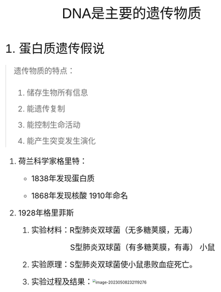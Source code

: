 <!doctype html>
<html style='font-size:20px !important'>
<head>
<meta charset='UTF-8'><meta name='viewport' content='width=device-width initial-scale=1'>

<link href='https://fonts.loli.net/css?family=Didact+Gothic&display=swap&subset=cyrillic,cyrillic-ext,greek,greek-ext,latin-ext' rel='stylesheet' type='text/css' /><style type='text/css'>html {overflow-x: initial !important;}:root { --bg-color: #ffffff; --text-color: #333333; --select-text-bg-color: #B5D6FC; --select-text-font-color: auto; --monospace: "Lucida Console",Consolas,"Courier",monospace; --title-bar-height: 20px; }
.mac-os-11 { --title-bar-height: 28px; }
html { font-size: 14px; background-color: var(--bg-color); color: var(--text-color); font-family: "Helvetica Neue", Helvetica, Arial, sans-serif; -webkit-font-smoothing: antialiased; }
h1, h2, h3, h4, h5 { white-space: pre-wrap; }
body { margin: 0px; padding: 0px; height: auto; inset: 0px; font-size: 1rem; line-height: 1.428571; overflow-x: hidden; background: inherit; tab-size: 4; }
iframe { margin: auto; }
a.url { word-break: break-all; }
a:active, a:hover { outline: 0px; }
.in-text-selection, ::selection { text-shadow: none; background: var(--select-text-bg-color); color: var(--select-text-font-color); }
#write { margin: 0px auto; height: auto; width: inherit; word-break: normal; overflow-wrap: break-word; position: relative; white-space: normal; overflow-x: visible; padding-top: 36px; }
#write.first-line-indent p { text-indent: 2em; }
#write.first-line-indent li p, #write.first-line-indent p * { text-indent: 0px; }
#write.first-line-indent li { margin-left: 2em; }
.for-image #write { padding-left: 8px; padding-right: 8px; }
body.typora-export { padding-left: 30px; padding-right: 30px; }
.typora-export .footnote-line, .typora-export li, .typora-export p { white-space: pre-wrap; }
.typora-export .task-list-item input { pointer-events: none; }
@media screen and (max-width: 500px) {
  body.typora-export { padding-left: 0px; padding-right: 0px; }
  #write { padding-left: 20px; padding-right: 20px; }
}
#write li > figure:last-child { margin-bottom: 0.5rem; }
#write ol, #write ul { position: relative; }
img { max-width: 100%; vertical-align: middle; image-orientation: from-image; }
button, input, select, textarea { color: inherit; font-style: inherit; font-variant-caps: inherit; font-weight: inherit; font-stretch: inherit; font-size: inherit; line-height: inherit; font-family: inherit; font-size-adjust: inherit; font-kerning: inherit; font-variant-alternates: inherit; font-variant-ligatures: inherit; font-variant-numeric: inherit; font-variant-east-asian: inherit; font-variant-position: inherit; font-feature-settings: inherit; font-optical-sizing: inherit; font-variation-settings: inherit; }
input[type="checkbox"], input[type="radio"] { line-height: normal; padding: 0px; }
*, ::after, ::before { box-sizing: border-box; }
#write h1, #write h2, #write h3, #write h4, #write h5, #write h6, #write p, #write pre { width: inherit; }
#write h1, #write h2, #write h3, #write h4, #write h5, #write h6, #write p { position: relative; }
p { line-height: inherit; }
h1, h2, h3, h4, h5, h6 { break-after: avoid-page; break-inside: avoid; orphans: 4; }
p { orphans: 4; }
h1 { font-size: 2rem; }
h2 { font-size: 1.8rem; }
h3 { font-size: 1.6rem; }
h4 { font-size: 1.4rem; }
h5 { font-size: 1.2rem; }
h6 { font-size: 1rem; }
.md-math-block, .md-rawblock, h1, h2, h3, h4, h5, h6, p { margin-top: 1rem; margin-bottom: 1rem; }
.hidden { display: none; }
.md-blockmeta { color: rgb(204, 204, 204); font-weight: 700; font-style: italic; }
a { cursor: pointer; }
sup.md-footnote { padding: 2px 4px; background-color: rgba(238, 238, 238, 0.7); color: rgb(85, 85, 85); border-radius: 4px; cursor: pointer; }
sup.md-footnote a, sup.md-footnote a:hover { color: inherit; text-transform: inherit; text-decoration: inherit; }
#write input[type="checkbox"] { cursor: pointer; width: inherit; height: inherit; }
figure { overflow-x: auto; margin: 1.2em 0px; max-width: calc(100% + 16px); padding: 0px; }
figure > table { margin: 0px; }
thead, tr { break-inside: avoid; break-after: auto; }
thead { display: table-header-group; }
table { border-collapse: collapse; border-spacing: 0px; width: 100%; overflow: auto; break-inside: auto; text-align: left; }
table.md-table td { min-width: 32px; }
.CodeMirror-gutters { border-right-width: 0px; border-right-style: none; border-right-color: currentcolor; background-color: inherit; }
.CodeMirror-linenumber { -webkit-user-select: none; }
.CodeMirror { text-align: left; }
.CodeMirror-placeholder { opacity: 0.3; }
.CodeMirror pre { padding: 0px 4px; }
.CodeMirror-lines { padding: 0px; }
div.hr:focus { cursor: none; }
#write pre { white-space: pre-wrap; }
#write.fences-no-line-wrapping pre { white-space: pre; }
#write pre.ty-contain-cm { white-space: normal; }
.CodeMirror-gutters { margin-right: 4px; }
.md-fences { font-size: 0.9rem; display: block; break-inside: avoid; text-align: left; overflow: visible; white-space: pre; background: inherit; position: relative !important; }
.md-fences-adv-panel { width: 100%; margin-top: 10px; text-align: center; padding-top: 0px; padding-bottom: 8px; overflow-x: auto; }
#write .md-fences.mock-cm { white-space: pre-wrap; }
.md-fences.md-fences-with-lineno { padding-left: 0px; }
#write.fences-no-line-wrapping .md-fences.mock-cm { white-space: pre; overflow-x: auto; }
.md-fences.mock-cm.md-fences-with-lineno { padding-left: 8px; }
.CodeMirror-line, twitterwidget { break-inside: avoid; }
svg { break-inside: avoid; }
.footnotes { opacity: 0.8; font-size: 0.9rem; margin-top: 1em; margin-bottom: 1em; }
.footnotes + .footnotes { margin-top: 0px; }
.md-reset { margin: 0px; padding: 0px; border: 0px; outline: 0px; vertical-align: top; background: 0px 0px; text-decoration: none; text-shadow: none; float: none; position: static; width: auto; height: auto; white-space: nowrap; cursor: inherit; line-height: normal; font-weight: 400; text-align: left; box-sizing: content-box; direction: ltr; }
li div { padding-top: 0px; }
blockquote { margin: 1rem 0px; }
li .mathjax-block, li p { margin: 0.5rem 0px; }
li blockquote { margin: 1rem 0px; }
li { margin: 0px; position: relative; }
blockquote > :last-child { margin-bottom: 0px; }
blockquote > :first-child, li > :first-child { margin-top: 0px; }
.footnotes-area { color: rgb(136, 136, 136); margin-top: 0.714rem; padding-bottom: 0.143rem; white-space: normal; }
#write .footnote-line { white-space: pre-wrap; }
@media print {
  body, html { border: 1px solid transparent; height: 99%; break-after: avoid; break-before: avoid; font-variant-ligatures: no-common-ligatures; }
  #write { margin-top: 0px; border-color: transparent !important; padding-top: 0px !important; padding-bottom: 0px !important; }
  .typora-export * { print-color-adjust: exact; }
  .typora-export #write { break-after: avoid; }
  .typora-export #write::after { height: 0px; }
  .is-mac table { break-inside: avoid; }
  #write > p:nth-child(1) { margin-top: 0px; }
  .typora-export-show-outline .typora-export-sidebar { display: none; }
  figure { overflow-x: visible; }
}
.footnote-line { margin-top: 0.714em; font-size: 0.7em; }
a img, img a { cursor: pointer; }
pre.md-meta-block { font-size: 0.8rem; min-height: 0.8rem; white-space: pre-wrap; background: rgb(204, 204, 204); display: block; overflow-x: hidden; }
p > .md-image:only-child:not(.md-img-error) img, p > img:only-child { display: block; margin: auto; }
#write.first-line-indent p > .md-image:only-child:not(.md-img-error) img { left: -2em; position: relative; }
p > .md-image:only-child { display: inline-block; width: 100%; }
#write .MathJax_Display { margin: 0.8em 0px 0px; }
.md-math-block { width: 100%; }
.md-math-block:not(:empty)::after { display: none; }
.MathJax_ref { fill: currentcolor; }
[contenteditable="true"]:active, [contenteditable="true"]:focus, [contenteditable="false"]:active, [contenteditable="false"]:focus { outline: 0px; box-shadow: none; }
.md-task-list-item { position: relative; list-style-type: none; }
.task-list-item.md-task-list-item { padding-left: 0px; }
.md-task-list-item > input { position: absolute; top: 0px; left: 0px; margin-left: -1.2em; margin-top: calc(1em - 10px); border: medium; }
.math { font-size: 1rem; }
.md-toc { min-height: 3.58rem; position: relative; font-size: 0.9rem; border-radius: 10px; }
.md-toc-content { position: relative; margin-left: 0px; }
.md-toc-content::after, .md-toc::after { display: none; }
.md-toc-item { display: block; color: rgb(65, 131, 196); }
.md-toc-item a { text-decoration: none; }
.md-toc-inner:hover { text-decoration: underline; }
.md-toc-inner { display: inline-block; cursor: pointer; }
.md-toc-h1 .md-toc-inner { margin-left: 0px; font-weight: 700; }
.md-toc-h2 .md-toc-inner { margin-left: 2em; }
.md-toc-h3 .md-toc-inner { margin-left: 4em; }
.md-toc-h4 .md-toc-inner { margin-left: 6em; }
.md-toc-h5 .md-toc-inner { margin-left: 8em; }
.md-toc-h6 .md-toc-inner { margin-left: 10em; }
@media screen and (max-width: 48em) {
  .md-toc-h3 .md-toc-inner { margin-left: 3.5em; }
  .md-toc-h4 .md-toc-inner { margin-left: 5em; }
  .md-toc-h5 .md-toc-inner { margin-left: 6.5em; }
  .md-toc-h6 .md-toc-inner { margin-left: 8em; }
}
a.md-toc-inner { font-size: inherit; font-style: inherit; font-weight: inherit; line-height: inherit; }
.footnote-line a:not(.reversefootnote) { color: inherit; }
.reversefootnote { font-family: ui-monospace, sans-serif; }
.md-attr { display: none; }
.md-fn-count::after { content: "."; }
code, pre, samp, tt { font-family: var(--monospace); }
kbd { margin: 0px 0.1em; padding: 0.1em 0.6em; font-size: 0.8em; color: rgb(36, 39, 41); background: rgb(255, 255, 255); border: 1px solid rgb(173, 179, 185); border-radius: 3px; box-shadow: rgba(12, 13, 14, 0.2) 0px 1px 0px, rgb(255, 255, 255) 0px 0px 0px 2px inset; white-space: nowrap; vertical-align: middle; }
.md-comment { color: rgb(162, 127, 3); opacity: 0.6; font-family: var(--monospace); }
code { text-align: left; vertical-align: initial; }
a.md-print-anchor { white-space: pre !important; border-width: medium !important; border-style: none !important; border-color: currentcolor !important; display: inline-block !important; position: absolute !important; width: 1px !important; right: 0px !important; outline: 0px !important; background: 0px 0px !important; text-decoration: initial !important; text-shadow: initial !important; }
.os-windows.monocolor-emoji .md-emoji { font-family: "Segoe UI Symbol", sans-serif; }
.md-diagram-panel > svg { max-width: 100%; }
[lang="flow"] svg, [lang="mermaid"] svg { max-width: 100%; height: auto; }
[lang="mermaid"] .node text { font-size: 1rem; }
table tr th { border-bottom-width: 0px; border-bottom-style: none; border-bottom-color: currentcolor; }
video { max-width: 100%; display: block; margin: 0px auto; }
iframe { max-width: 100%; width: 100%; border: medium; }
.highlight td, .highlight tr { border: 0px; }
mark { background: rgb(255, 255, 0); color: rgb(0, 0, 0); }
.md-html-inline .md-plain, .md-html-inline strong, mark .md-inline-math, mark strong { color: inherit; }
.md-expand mark .md-meta { opacity: 0.3 !important; }
mark .md-meta { color: rgb(0, 0, 0); }
@media print {
  .typora-export h1, .typora-export h2, .typora-export h3, .typora-export h4, .typora-export h5, .typora-export h6 { break-inside: avoid; }
}
.md-diagram-panel .messageText { stroke: none !important; }
.md-diagram-panel .start-state { fill: var(--node-fill); }
.md-diagram-panel .edgeLabel rect { opacity: 1 !important; }
.md-fences.md-fences-math { font-size: 1em; }
.md-fences-advanced:not(.md-focus) { padding: 0px; white-space: nowrap; border: 0px; }
.md-fences-advanced:not(.md-focus) { background: inherit; }
.typora-export-show-outline .typora-export-content { max-width: 1440px; margin: auto; display: flex; flex-direction: row; }
.typora-export-sidebar { width: 300px; font-size: 0.8rem; margin-top: 80px; margin-right: 18px; }
.typora-export-show-outline #write { --webkit-flex: 2; flex: 2 1 0%; }
.typora-export-sidebar .outline-content { position: fixed; top: 0px; max-height: 100%; overflow: hidden auto; padding-bottom: 30px; padding-top: 60px; width: 300px; }
@media screen and (max-width: 1024px) {
  .typora-export-sidebar, .typora-export-sidebar .outline-content { width: 240px; }
}
@media screen and (max-width: 800px) {
  .typora-export-sidebar { display: none; }
}
.outline-content li, .outline-content ul { margin-left: 0px; margin-right: 0px; padding-left: 0px; padding-right: 0px; list-style: none; overflow-wrap: anywhere; }
.outline-content ul { margin-top: 0px; margin-bottom: 0px; }
.outline-content strong { font-weight: 400; }
.outline-expander { width: 1rem; height: 1.428571rem; position: relative; display: table-cell; vertical-align: middle; cursor: pointer; padding-left: 4px; }
.outline-expander::before { content: ""; position: relative; font-family: Ionicons; display: inline-block; font-size: 8px; vertical-align: middle; }
.outline-item { padding-top: 3px; padding-bottom: 3px; cursor: pointer; }
.outline-expander:hover::before { content: ""; }
.outline-h1 > .outline-item { padding-left: 0px; }
.outline-h2 > .outline-item { padding-left: 1em; }
.outline-h3 > .outline-item { padding-left: 2em; }
.outline-h4 > .outline-item { padding-left: 3em; }
.outline-h5 > .outline-item { padding-left: 4em; }
.outline-h6 > .outline-item { padding-left: 5em; }
.outline-label { cursor: pointer; display: table-cell; vertical-align: middle; text-decoration: none; color: inherit; }
.outline-label:hover { text-decoration: underline; }
.outline-item:hover { border-color: rgb(245, 245, 245); background-color: var(--item-hover-bg-color); }
.outline-item:hover { margin-left: -28px; margin-right: -28px; border-left-width: 28px; border-left-style: solid; border-left-color: transparent; border-right-width: 28px; border-right-style: solid; border-right-color: transparent; }
.outline-item-single .outline-expander::before, .outline-item-single .outline-expander:hover::before { display: none; }
.outline-item-open > .outline-item > .outline-expander::before { content: ""; }
.outline-children { display: none; }
.info-panel-tab-wrapper { display: none; }
.outline-item-open > .outline-children { display: block; }
.typora-export .outline-item { padding-top: 1px; padding-bottom: 1px; }
.typora-export .outline-item:hover { margin-right: -8px; border-right-width: 8px; border-right-style: solid; border-right-color: transparent; }
.typora-export .outline-expander::before { content: "+"; font-family: inherit; top: -1px; }
.typora-export .outline-expander:hover::before, .typora-export .outline-item-open > .outline-item > .outline-expander::before { content: "−"; }
.typora-export-collapse-outline .outline-children { display: none; }
.typora-export-collapse-outline .outline-item-open > .outline-children, .typora-export-no-collapse-outline .outline-children { display: block; }
.typora-export-no-collapse-outline .outline-expander::before { content: "" !important; }
.typora-export-show-outline .outline-item-active > .outline-item .outline-label { font-weight: 700; }
.md-inline-math-container mjx-container { zoom: 0.95; }
mjx-container { break-inside: avoid; }


@include-when-export url(https://fonts.loli.net/css?family=Didact+Gothic&display=swap&subset=cyrillic,cyrillic-ext,greek,greek-ext,latin-ext);

/* cyrillic-ext */
/* cyrillic */
:root {
	--window-border: none;
	--typora-center-window-title: true;
	--active-file-bg-color: #f3f3f3;
	--bg-color: #fcfcfc;
	--control-text-color: #777;
}

.mac-seamless-mode #typora-sidebar {
	top: 20px;
	padding-top: 0;
	height: auto;
}

html,
body,
#write{
	background: #fcfcfc;
	background: var(--bg-color);
	font-family: 'TeXGyreAdventor', "Century Gothic", "Didact Gothic", "Yu Gothic", 'Segoe UI Emoji', "FiraCode Nerd Font", sans-serif;
	font-weight: 300;
	-webkit-font-smoothing: antialiased;
}
h1,
h2,
h3,
h4,
h5,
h6 {
	color: #111;
	font-family: 'TeXGyreAdventor', "Century Gothic", "Didact Gothic", "Yu Gothic", "FiraCode Nerd Font", sans-serif;
}

html {
	font-size:16px;
}

#write {
	max-width: 914px;
	text-align: justify;
}

@media only screen and (min-width: 1400px) {
	#write {
		max-width: 1024px;
	}
}

#write>h1:first-child {
	margin-top: 2.75rem;
}
#write>h2:first-child {
	margin-top: 1.75rem;
}
#write>h3:first-child {
	margin-top: 1rem;
}
#write>h4:first-child {
	margin-top: 0.5rem;
}
h1 {
	font-weight: normal;
	line-height: 4rem;
	margin: 0 0 1.75rem;
	padding: 20px 30px;
	text-align: center;
	text-transform: uppercase;
	margin-top: 4rem;
}
h2 {
	font-weight: normal;
	line-height: 3rem;
	margin: 0 0 1.9375rem;
	padding: 0 30px;
	text-align: center;
	text-transform: uppercase;
	margin-top: 3rem
}
h3 {
	font-weight: normal;
}
h4 {
	font-weight: normal;
}
h5 {
	font-size: 1.125rem;
	font-weight: normal;
}
h6 {
	font-size: 1rem;
	font-weight: bold;
}
p {
	color: #111;
	font-size: 1rem;
	line-height: 1.75rem;
	margin: 0 0 1.25rem;
}
#write>h3.md-focus:before {
	left: -1.875rem;
	top: 0.5rem;
	padding: 2px;
}
#write>h4.md-focus:before {
	left: -1.875rem;
	top: 0.3125rem;
	padding: 2px;
}
#write>h5.md-focus:before {
	left: -1.875rem;
	top: 0.25rem;
	padding: 2px;
}
#write>h6.md-focus:before {
	left: -1.875rem;
	top: .125rem;
	padding: 2px;
}
@media screen and (max-width: 48em) {
	blockquote {
		margin-left: 1rem;
		margin-right: 0;
		padding: 0.5em;
	}
	.h1,
	h1 {
		font-size: 2.827rem;
	}
	.h2,
	h2 {
		font-size: 1.999rem;
	}
	.h3,
	h3 {
		font-size: 1.413rem;
	}
	.h4,
	h4 {
		font-size: 1.250rem;
	}
	.h5,
	h5 {
		font-size: 1.150rem;
	}
	.h6,
	h6 {
		font-size: 1rem;
	}
}
a,
.md-def-url {
	color: #990000;
	text-decoration: none;
}
a:hover {
	text-decoration: underline;
}
table {
	margin-bottom: 20px
}
table th,
table td {
	padding: 8px;
	line-height: 1.25rem;
	vertical-align: top;
	border-top: 1px solid #ddd
}
table th {
	font-weight: bold
}
table thead th {
	vertical-align: bottom
}
table caption+thead tr:first-child th,
table caption+thead tr:first-child td,
table colgroup+thead tr:first-child th,
table colgroup+thead tr:first-child td,
table thead:first-child tr:first-child th,
table thead:first-child tr:first-child td {
	border-top: 0
}
table tbody+tbody {
	border-top: 2px solid #ddd
}
code, .md-fences {
	padding: .5em;
	/*background: #f0f0f0;*/
	border: 1px solid #ccc;
	padding: .1em;
	font-size: 0.9em;
	margin-left: 0.2em;
	margin-right: 0.2em;
}
.md-fences {
	margin: 0 0 20px;
	font-size: 1em;
	padding: 0.3em 1em;
  	padding-top: 0.4em;
}
.task-list{
	padding-left: 0;
}

.task-list-item {
	padding-left:2.125rem;
}

input {
	border-style: ridge;
}

.task-list-item input {
	top: 3px;
}

.md-task-list-item input {
	margin-left: -1.5em;
}

.task-list-item input:before {
	content: "";
	display: inline-block;
	width: 1rem;
	height: 1rem;
	vertical-align: middle;
	text-align: center;
	border: 1px solid gray;
	background-color: #fdfdfd;
	margin-left: 0;
	-webkit-appearance: none;
	margin-top: -1rem;
}

.typora-node .task-list-item input:before {
	top: 0.3ex;
	position: absolute;
}

.task-list-item input:checked:before,
.task-list-item input[checked]:before{
	content: '\25FC';
	/*◘*/
	font-size: 0.8125rem;
	line-height: 0.9375rem;
}

/* Chrome 29+ */
@media screen and (-webkit-min-device-pixel-ratio:0)
  and (min-resolution:.001dpcm) {
    .task-list-item input:before {
    	margin-top: -0.2rem;
    }

    .task-list-item input:checked:before,
	.task-list-item input[checked]:before {
		margin-top: -0.2rem;
	}
}

blockquote {
	margin: 0 0 1.11111rem;
	padding: 0.5rem 1.11111rem 0 1.05556rem;
	border-left: 1px solid gray;
}
blockquote,
blockquote p {
	line-height: 1.6;
	color: #6f6f6f;
}
#write pre.md-meta-block {
	min-height: 30px;
	background: #f8f8f8;
	padding: 1.5em;
	font-weight: 300;
	font-size: 1em;
	padding-bottom: 1.5em;
	padding-top: 3em;
    margin-top: -1.5em;
	color: #999;
	
	width: 100vw;
	max-width: calc(100% + 60px);
	margin-left: -30px;
	border-left: 30px #f8f8f8 solid;
	border-right: 30px #f8f8f8 solid;
}
.MathJax_Display {
	font-size: 0.9em;
	margin-top: 0.5em;
	margin-bottom: 0;
}
p.mathjax-block,
.mathjax-block {
	padding-bottom: 0;
}
.mathjax-block>.code-tooltip {
	bottom: 5px;
	box-shadow: none;
}
.md-image>.md-meta {
	padding-left: 0.5em;
	padding-right: 0.5em;
}
.md-image>img {
	margin-top: 2px;
}
.md-image>.md-meta:first-of-type:before {
	padding-left: 4px;
}

#typora-source {
	color: #555;
}

/** ui for windows **/
#md-searchpanel {
    border-bottom: 1px solid #ccc;
}

#md-searchpanel .btn {
    border: 1px solid #ccc;
}

#md-notification:before {
	top: 14px;
}

#md-notification {
	background: #eee;
}

.megamenu-menu-panel .btn {
	border: 1px solid #ccc;
}

#typora-sidebar {
	box-shadow: none;
}

.file-list-item ,
.show-folder-name .file-list-item {
	padding-top: 20px;
	padding-bottom: 20px;
	line-height: 20px;
}

.file-list-item-summary {
	height: 40px;
	line-height: 20px;
}

.ty-table-edit {
	background: #ededed;
}

.dropdown-menu .divider {
	border-color: #e5e5e5;
}

 @media print { @page {margin: 0 0 0 0;} body.typora-export {padding-left: 0; padding-right: 0;} #write {padding:0;}}
</style><title>DNA</title>
</head>
<body class='typora-export'><div class='typora-export-content'>
<div id='write'  class=''><h2 id='dna是主要的遗传物质'><span>DNA是主要的遗传物质</span></h2><h3 id='1-蛋白质遗传假说'><span>1. 蛋白质遗传假说</span></h3><blockquote><p><span>遗传物质的特点：</span></p><ol start='' ><li><p><span>储存生物所有信息</span></p></li><li><p><span>能遗传复制</span></p></li><li><p><span>能控制生命活动</span></p></li><li><p><span>能产生突变发生演化</span></p></li></ol></blockquote><ol start='' ><li><p><span>荷兰科学家格里特：</span></p><ul><li><p><span>1838年发现蛋白质</span></p></li><li><p><span>1868年发现核酸 1910年命名</span></p></li></ul></li><li><p><span>1928年格里菲斯</span></p><ol start='' ><li><p><span>实验材料：R型肺炎双球菌（无多糖荚膜，无毒）</span></p><p><span>				</span><span>  S型肺炎双球菌（有多糖荚膜，有毒） 小鼠</span></p></li><li><p><span>实验原理：S型肺炎双球菌使小鼠患败血症死亡。</span></p></li><li><p><span>实验过程及结果：</span><img src="https://jihulab.com/AmosHogg/picbed/-/raw/main/pictures/2023/05/8_23_21_19_202305082321345.png" alt="image-20230508232119276" style="zoom:50%;" /></p></li></ol></li></ol></div></div>
</body>
</html>
